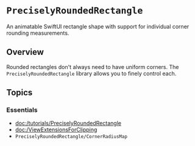 # ``PreciselyRoundedRectangle``

An animatable SwiftUI rectangle shape with support for individual corner rounding measurements.


## Overview

Rounded rectangles don't always need to have uniform corners. The ``PreciselyRoundedRectangle`` library allows you to finely control each. 

## Topics

### Essentials

- <doc:/tutorials/PreciselyRoundedRectangle>
- <doc:/ViewExtensionsForClipping>
- ``PreciselyRoundedRectangle/CornerRadiusMap``
